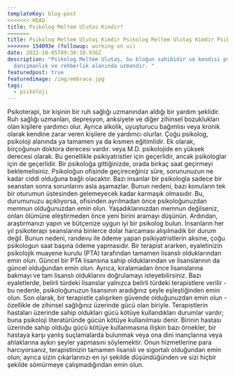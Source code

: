 ```yaml
---
templateKey: blog-post
<<<<<<< HEAD
title: Psikolog Meltem Ulutas Kimdir?
=======
title: Psikolog Meltem Ulutaş Kimdir Psikolog Meltem Ulutaş Kimdir Psikolog Meltem Ulutaş Kimdir?
>>>>>>> 154093e (followup: working on ui)
date: 2022-10-05T09:30:10.936Z
description: "Psikolog Meltem Ulutaş, bu bloğun sahibidir ve kendisi psikolojik
  danışmanlık ve rehberlik alanında uzmandır. "
featuredpost: true
featuredimage: /img/embrace.jpg
tags:
  - psikoloji
---
```

Psikoterapi, bir kişinin bir ruh sağlığı uzmanından aldığı bir yardım şeklidir. Ruh sağlığı uzmanları, depresyon, anksiyete ve diğer zihinsel bozuklukları olan kişilere yardımcı olur. Ayrıca alkolik, uyuşturucu bağımlısı veya kronik olarak kendine zarar veren kişilere de yardımcı olurlar. Çoğu psikolog, psikoloji alanında ya tamamen ya da kısmen eğitimlidir. Ek olarak, birçoğunun doktora derecesi vardır. veya M.D. psikolojide en yüksek derecesi olarak. Bu genellikle psikiyatristler için geçerlidir, ancak psikologlar için de geçerlidir.
Bir psikoloğa gittiğinizde, orada birkaç saat geçirmeyi beklemelisiniz. Psikoloğun ofisinde geçireceğiniz süre, sorununuzun ne kadar ciddi olduğuna bağlı olacaktır. Bazı insanlar bir psikologla sadece bir seanstan sonra sorunlarını asla aşamazlar. Bunun nedeni, bazı konuların tek bir oturumun üstesinden gelemeyecek kadar karmaşık olmasıdır. Bu, durumunuzu açıklıyorsa, ofisinden ayrılmadan önce psikoloğunuzdan memnun olduğunuzdan emin olun. Yaşadıklarınızdan memnun değilseniz, onları ölümüne eleştirmeden önce yeni birini aramayı düşünün.
Ardından, araştırmanızı yapın ve bütçenize uygun iyi bir psikolog bulun. İnsanların her yıl psikoterapi seanslarına binlerce dolar harcaması alışılmadık bir durum değil. Bunun nedeni, randevu ile ödeme yapan psikiyatristlerin aksine, çoğu psikologun saat başına ödeme yapmasıdır. Bir terapist ararken, eyaletinizin psikolojik muayene kurulu (PTA) tarafından tamamen lisanslı olduklarından emin olun. Güncel bir PTA lisansına sahip olduklarından ve lisanslarının da güncel olduğundan emin olun. Ayrıca, kiralamadan önce lisanslarına bakmayı ve tam lisanslı olduklarını doğrulamayı isteyebilirsiniz. Bazı eyaletlerde, belirli türdeki lisanslar yalnızca belirli türdeki terapistlere verilir - bu nedenle, psikoloğunuzun lisansının aradığınız şeyle eşleştiğinden emin olun.
Son olarak, bir terapistle çalışırken güvende olduğunuzdan emin olun - özellikle de zihinsel sağlığınız üzerinde gücü olan biriyle. Terapistlerin hastaları üzerinde sahip oldukları gücü kötüye kullandıkları durumlar vardır; buna psikoloji literatüründe gücün kötüye kullanılması denir. Birinin hastası üzerinde sahip olduğu gücü kötüye kullanmasına ilişkin bazı örnekler, bir hastaya karşı yanlış suçlamalarda bulunmak veya ona dini inançlarına veya ahlaklarına aykırı şeyler yapmasını söylemektir. Onun hizmetlerine para harcıyorsanız, terapistinizin tamamen lisanslı ve sigortalı olduğundan emin olun; ayrıca sizin çıkarlarınızı en iyi şekilde düşündüğünden ve sizi hiçbir şekilde sömürmeye çalışmadığından emin olun.